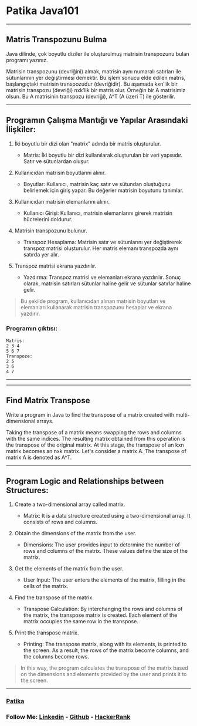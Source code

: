 # Patika Java101
------------
## Matris Transpozunu Bulma
Java dilinde, çok boyutlu diziler ile oluşturulmuş matrisin transpozunu bulan programı yazınız.

Matrisin transpozunu (devriğini) almak, matrisin aynı numaralı satırları ile sütunlarının yer değiştirmesi demektir. Bu işlem sonucu elde edilen matris, başlangıçtaki matrisin transpozudur (devriğidir). Bu aşamada kxn’lik bir matrisin transpozu (devriği) nxk’lik bir matris olur. Örneğin bir A matrisimiz olsun. Bu A matrisinin transpozu (devriği), A^T (A üzeri T) ile gösterilir.

------------
## Programın Çalışma Mantığı ve Yapılar Arasındaki İlişkiler:
1. İki boyutlu bir dizi olan "matrix" adında bir matris oluşturulur.

   - Matris: İki boyutlu bir dizi kullanılarak oluşturulan bir veri yapısıdır. Satır ve sütunlardan oluşur.
2. Kullanıcıdan matrisin boyutlarını alınır.

   - Boyutlar: Kullanıcı, matrisin kaç satır ve sütundan oluştuğunu belirlemek için giriş yapar. Bu değerler matrisin boyutunu tanımlar.

3. Kullanıcıdan matrisin elemanlarını alınır.

   - Kullanıcı Girişi: Kullanıcı, matrisin elemanlarını girerek matrisin hücrelerini doldurur.

4. Matrisin transpozunu bulunur.
   -  Transpoz Hesaplama: Matrisin satır ve sütunlarını yer değiştirerek transpoz matrisi oluşturulur. Her matris elemanı transpozda aynı satırda yer alır.

5. Transpoz matrisi ekrana yazdırılır.
   - Yazdırma: Transpoz matrisi ve elemanları ekrana yazdırılır. Sonuç olarak, matrisin satırları sütunlar haline gelir ve sütunlar satırlar haline gelir.

> Bu şekilde program, kullanıcıdan alınan matrisin boyutları ve elemanları kullanarak matrisin transpozunu hesaplar ve ekrana yazdırır.


### Programın çıktısı:

```
Matris: 
2 3 4 
5 6 7 
Transpoze: 
2 5 
3 6 
4 7 
```

------------

------------

## Find Matrix Transpose
Write a program in Java to find the transpose of a matrix created with multi-dimensional arrays.

Taking the transpose of a matrix means swapping the rows and columns with the same indices. The resulting matrix obtained from this operation is the transpose of the original matrix. At this stage, the transpose of an kxn matrix becomes an nxk matrix. Let's consider a matrix A. The transpose of matrix A is denoted as A^T.

------------
## Program Logic and Relationships between Structures:
1. Create a two-dimensional array called matrix.
   - Matrix: It is a data structure created using a two-dimensional array. It consists of rows and columns.

2. Obtain the dimensions of the matrix from the user.
   - Dimensions: The user provides input to determine the number of rows and columns of the matrix. These values define the size of the matrix.

3. Get the elements of the matrix from the user.
   - User Input: The user enters the elements of the matrix, filling in the cells of the matrix.

4. Find the transpose of the matrix.
   - Transpose Calculation: By interchanging the rows and columns of the matrix, the transpose matrix is created. Each element of the matrix occupies the same row in the transpose.

5. Print the transpose matrix.
   - Printing: The transpose matrix, along with its elements, is printed to the screen. As a result, the rows of the matrix become columns, and the columns become rows.

> In this way, the program calculates the transpose of the matrix based on the dimensions and elements provided by the user and prints it to the screen.



------------
### [Patika](https://academy.patika.dev/courses/java101)

### **Follow Me:**  [Linkedin](https://www.linkedin.com/in/volkanguder/) - [Github](https://github.com/Volkanguder) - [HackerRank](https://www.hackerrank.com/volkanguder?hr_r=1)